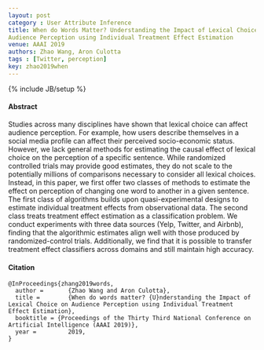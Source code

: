 ```yaml
---
layout: post
category : User Attribute Inference
title: When do Words Matter? Understanding the Impact of Lexical Choice on
Audience Perception using Individual Treatment Effect Estimation
venue: AAAI 2019
authors: Zhao Wang, Aron Culotta
tags : [Twitter, perception]
key: zhao2019when
---
```

{% include JB/setup %}
#### Abstract

Studies across many disciplines have shown that lexical
choice can affect audience perception. For example, how
users describe themselves in a social media profile can affect their perceived socio-economic status. However, we lack
general methods for estimating the causal effect of lexical
choice on the perception of a specific sentence. While randomized controlled trials may provide good estimates, they
do not scale to the potentially millions of comparisons necessary to consider all lexical choices. Instead, in this paper, we
first offer two classes of methods to estimate the effect on perception of changing one word to another in a given sentence.
The first class of algorithms builds upon quasi-experimental
designs to estimate individual treatment effects from observational data. The second class treats treatment effect estimation as a classification problem. We conduct experiments
with three data sources (Yelp, Twitter, and Airbnb), finding
that the algorithmic estimates align well with those produced
by randomized-control trials. Additionally, we find that it is
possible to transfer treatment effect classifiers across domains
and still maintain high accuracy.


#### Citation

    @InProceedings{zhang2019words,
      author =       {Zhao Wang and Aron Culotta},
      title =        {When do words matter? {U}nderstanding the Impact of Lexical Choice on Audience Perception using Individual Treatment Effect Estimation},
      booktitle = {Proceedings of the Thirty Third National Conference on Artificial Intelligence (AAAI 2019)},
      year =         2019,
    }